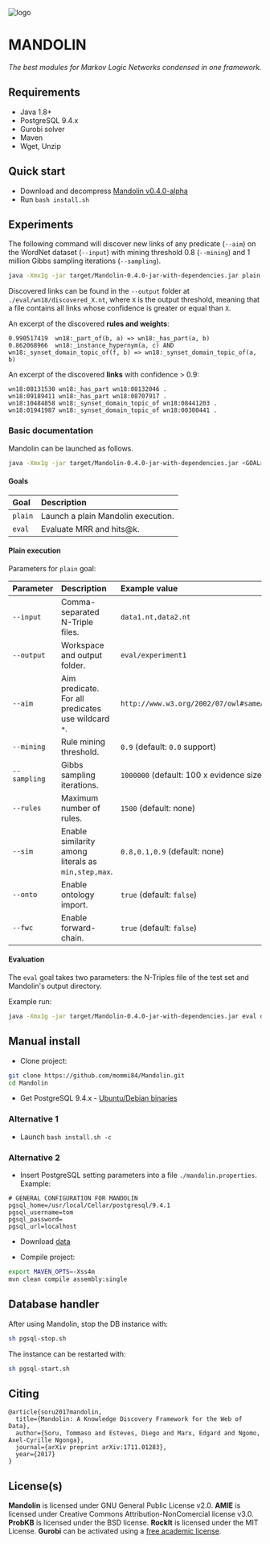 ![logo](https://github.com/mommi84/Mandolin/raw/master/mandolin-400px.png "Mandolin logo")

MANDOLIN
========

*The best modules for Markov Logic Networks condensed in one framework.*

## Requirements

* Java 1.8+
* PostgreSQL 9.4.x
* Gurobi solver
* Maven
* Wget, Unzip

## Quick start

* Download and decompress [Mandolin v0.4.0-alpha](https://github.com/mommi84/Mandolin/releases/download/v0.4.0-alpha/mandolin-binaries-v0.4.0-alpha.zip)
* Run `bash install.sh`

## Experiments

The following command will discover new links of any predicate (`--aim`) on the WordNet dataset (`--input`) with mining threshold 0.8 (`--mining`) and 1 million Gibbs sampling iterations (`--sampling`).

```bash
java -Xmx1g -jar target/Mandolin-0.4.0-jar-with-dependencies.jar plain --input data/benchmark/wn18/wordnet-mlj12-train.nt,data/benchmark/wn18/wordnet-mlj12-valid.nt --output eval/wn18 --mining 0.8 --sampling 1000000 --aim "*"
```

Discovered links can be found in the `--output` folder at `./eval/wn18/discovered_X.nt`, where `X` is the output threshold, meaning that a file contains all links whose confidence is greater or equal than `X`.

An excerpt of the discovered **rules and weights**:

```text
0.990517419  wn18:_part_of(b, a) => wn18:_has_part(a, b)
0.862068966  wn18:_instance_hypernym(a, c) AND wn18:_synset_domain_topic_of(f, b) => wn18:_synset_domain_topic_of(a, b)
```

An excerpt of the discovered **links** with confidence > 0.9:

```text
wn18:08131530 wn18:_has_part wn18:08132046 .
wn18:09189411 wn18:_has_part wn18:08707917 .
wn18:10484858 wn18:_synset_domain_topic_of wn18:08441203 .
wn18:01941987 wn18:_synset_domain_topic_of wn18:00300441 .
```

### Basic documentation

Mandolin can be launched as follows.

```bash
java -Xmx1g -jar target/Mandolin-0.4.0-jar-with-dependencies.jar <GOAL> <PARAMETERS>
```

#### Goals

**Goal**|**Description**
:-----|:-----
`plain`|Launch a plain Mandolin execution.
`eval`|Evaluate MRR and hits@k.

#### Plain execution

Parameters for `plain` goal:

**Parameter**|**Description**|**Example value**
:-----|:-----|:-----
`--input`|Comma-separated N-Triple files.|`data1.nt,data2.nt`
`--output`|Workspace and output folder.|`eval/experiment1`
`--aim`|Aim predicate. For all predicates use wildcard `*`.|`http://www.w3.org/2002/07/owl#sameAs`
`--mining`|Rule mining threshold.|`0.9` (default: `0.0` support)
`--sampling`|Gibbs sampling iterations.|`1000000` (default: 100 x evidence size)
`--rules`|Maximum number of rules.|`1500` (default: none)
`--sim`|Enable similarity among literals as `min,step,max`.|`0.8,0.1,0.9` (default: none)
`--onto`|Enable ontology import.|`true` (default: `false`)
`--fwc`|Enable forward-chain.|`true` (default: `false`)

#### Evaluation

The `eval` goal takes two parameters: the N-Triples file of the test set and Mandolin's output directory.

Example run:

```bash
java -Xmx1g -jar target/Mandolin-0.4.0-jar-with-dependencies.jar eval data/benchmark/wn18/wordnet-mlj12-test.nt eval/wn18
```

## Manual install

* Clone project:

```bash
git clone https://github.com/mommi84/Mandolin.git
cd Mandolin
```

* Get PostgreSQL 9.4.x - [Ubuntu/Debian binaries](http://oscg-downloads.s3.amazonaws.com/packages/postgresql-9.4.8-1-x64-bigsql.deb)

### Alternative 1

* Launch `bash install.sh -c`

### Alternative 2

* Insert PostgreSQL setting parameters into a file `./mandolin.properties`. Example:

```properties
# GENERAL CONFIGURATION FOR MANDOLIN
pgsql_home=/usr/local/Cellar/postgresql/9.4.1
pgsql_username=tom
pgsql_password=
pgsql_url=localhost
```

* Download [data](https://s3-eu-west-1.amazonaws.com/anonymous-folder/data.zip)

* Compile project:

```bash
export MAVEN_OPTS=-Xss4m
mvn clean compile assembly:single
```

## Database handler

After using Mandolin, stop the DB instance with:

```bash
sh pgsql-stop.sh
```

The instance can be restarted with:

```bash
sh pgsql-start.sh
```

## Citing

```
@article{soru2017mandolin,
  title={Mandolin: A Knowledge Discovery Framework for the Web of Data},
  author={Soru, Tommaso and Esteves, Diego and Marx, Edgard and Ngomo, Axel-Cyrille Ngonga},
  journal={arXiv preprint arXiv:1711.01283},
  year={2017}
}
```

## License(s)

**Mandolin** is licensed under GNU General Public License v2.0.
**AMIE** is licensed under Creative Commons Attribution-NonComercial license v3.0.
**ProbKB** is licensed under the BSD license.
**RockIt** is licensed under the MIT License.
**Gurobi** can be activated using a [free academic license](http://www.gurobi.com/academia/academia-center).
